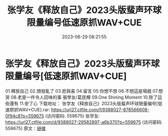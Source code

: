 ﻿---
title: 张学友《释放自己》2023头版蜚声环球限量编号低速原抓WAV+CUE
date: 2023-06-29 08:21:55
categories: WAV车载音乐、镜像
tags: 华语中文
---
# 张学友《释放自己》2023头版蜚声环球限量编号[低速原抓WAV+CUE]

01.釋放自己
02.頭發亂了
03.悲與喜
04.留言
05.你想不想
06.不想這是場戲
07.想哭
08.老是一件令人回味的事 張學友/葛民輝
09.One Shining Moment
10.除了這些還有
11.安了心
下载地址：
张学友《释放自己》2023头版蜚声环球限量编号[低速原抓WAV+CUE].rar: https://url27.ctfile.com/f/9388027-878566608-0f94c8?p=559675
(访问密码: 559675)
张学友: https://url27.ctfile.com/d/9388027-29582897-a6b370?p=559675
(访问密码: 559675)
原文：[链接](https://blog.sina.com.cn/s/blog_1647c7e76010312h9.html)